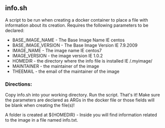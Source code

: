 ## info.sh
A script to be run when creating a docker container to place a file with information about its creation. Requires the following parameters to be declared:
- BASE_IMAGE_NAME - The Base Image Name IE centos
- BASE_IMAGE_VERSION - The Base Image Version IE 7.9.2009
- IMAGE_NAME - The image name IE centos7
- IMAGE_VERSION - the image version IE 1.0.2
- HOMEDIR - the directory where the info file is installed IE /.myimage/
- MAINTAINER - the maintainer of the image
- THEEMAIL - the email of the maintainer of the image

### Directions:
Copy info.sh into your working directory. Run the script. That's it! Make sure the parameters are declared as ARGs in the docker file or those fields will be blank when creating the file(s)!

A folder is created at ${HOMEDIR} - Inside you will find information related to the image in a file named info.txt.
